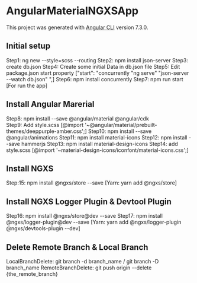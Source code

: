 
# AngularMaterialNGXSApp

This project was generated with [Angular CLI](https://github.com/angular/angular-cli) version 7.3.0.

## Initial setup
Step1: ng new <App-name> --style=scss --routing
Step2: npm install json-server
Step3: create db.json
Step4: Create some initial Data in db.json file
Step5: Edit package.json start property ["start": "concurrently \"ng serve\" \"json-server --watch db.json\" ",]
Step6: npm install concurrently
Step7: npm run start [For run the app]

## Install Angular Marerial
Step8: npm install --save @angular/material @angular/cdk  
Step9: Add style.scss [@import '~@angular/material/prebuilt-themes/deeppurple-amber.css';]
Step10: npm install --save @angular/animations
Step11: npm install material-icons
Step12: npm install --save hammerjs
Step13: npm install material-design-icons
Step14: add style.scss [@import '~material-design-icons/iconfont/material-icons.css';]

## Install NGXS
Step:15: npm install @ngxs/store --save  [Yarn: yarn add @ngxs/store]

## Install NGXS Logger Plugin & Devtool Plugin
Step16: npm install @ngxs/store@dev --save
Step17: npm install @ngxs/logger-plugin@dev --save [Yarn: yarn add @ngxs/logger-plugin @ngxs/devtools-plugin --dev]

## Delete Remote Branch & Local Branch
LocalBranchDelete:  git branch -d branch_name / git branch -D branch_name
RemoteBranchDelete: git push origin --delete {the_remote_branch}
